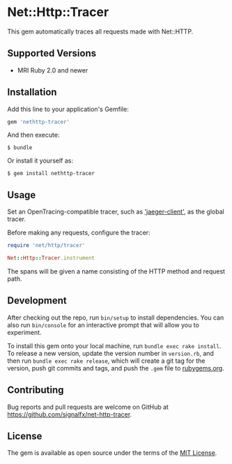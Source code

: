 # Net::Http::Tracer

This gem automatically traces all requests made with Net::HTTP.

## Supported Versions

- MRI Ruby 2.0 and newer

## Installation

Add this line to your application's Gemfile:

```ruby
gem 'nethttp-tracer'
```

And then execute:

    $ bundle

Or install it yourself as:

    $ gem install nethttp-tracer

## Usage

Set an OpenTracing-compatible tracer, such as ['jaeger-client'](https://github.com/signalfx/jaeger-client-ruby), as the global tracer.

Before making any requests, configure the tracer:

```ruby
require 'net/http/tracer'

Net::Http::Tracer.instrument
```

The spans will be given a name consisting of the HTTP method and request path.

## Development

After checking out the repo, run `bin/setup` to install dependencies. You can also run `bin/console` for an interactive prompt that will allow you to experiment.

To install this gem onto your local machine, run `bundle exec rake install`. To release a new version, update the version number in `version.rb`, and then run `bundle exec rake release`, which will create a git tag for the version, push git commits and tags, and push the `.gem` file to [rubygems.org](https://rubygems.org).

## Contributing

Bug reports and pull requests are welcome on GitHub at https://github.com/signalfx/net-http-tracer.

## License

The gem is available as open source under the terms of the [MIT License](https://opensource.org/licenses/MIT).
